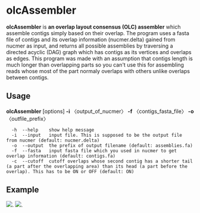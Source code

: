 # olcAssembler
**olcAssembler** is **an overlap layout consensus (OLC) assembler** which assemble contigs simply based on their overlap. The program uses a fasta file of contigs and its overlap information (nucmer.delta) gained from nucmer as input, and returns all possible assemblies by traversing a directed acyclic (DAG) graph which has contigs as its vertices and overlaps as edges. This program was made with an assumption that contigs length is much longer than overlapping parts so you can't use this for assembling reads whose most of the part normaly overlaps with others unlike overlaps between contigs. 

## Usage
**olcAssembler** [options] **-i** 〈output_of_nucmer〉 **-f** 〈contigs_fasta_file〉 **-o** 〈outfile_prefix〉
```
  -h  --help    show help message
  -i  --input   input file. This is supposed to be the output file from nucmer (default: nucmer.delta)
  -o  --output  the prefix of output filename (default: assemblies.fa)
  -f  --fasta   input fasta file which you used in nucmer to get overlap information (default: contigs.fa)
  -c  --cutoff  cutoff overlaps whose second contig has a shorter tail (a part after the overlapping area) than its head (a part before the overlap). This has to be ON or OFF (default: ON)
  ```

## Example
![](https://upload.wikimedia.org/wikipedia/commons/f/ff/%E3%82%AD%E3%83%A3%E3%83%97%E3%83%81%E3%83%A3.PNG).
![](https://commons.wikimedia.org/wiki/File:%E3%82%AD%E3%83%A3%E3%83%97%E3%83%81%E3%83%A32.PNG).

